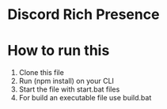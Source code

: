 # Discord Rich Presence


# How to run this 
1. Clone this file 
2. Run (npm install) on your CLI
3. Start the file with start.bat files
4. For build an executable file use build.bat